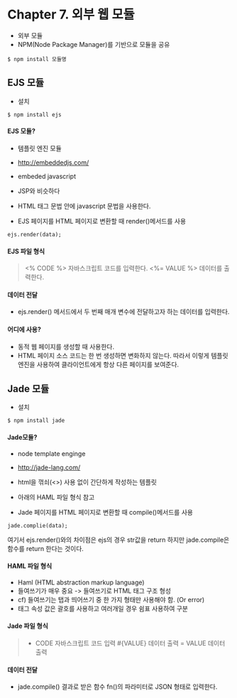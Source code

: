 Chapter 7. 외부 웹 모듈
==

- 외부 모듈
- NPM(Node Package Manager)를 기반으로 모듈을 공유

```
$ npm install 모듈명
```

## EJS 모듈


- 설치
```
$ npm install ejs
```

#### EJS 모듈?
- 템플릿 엔진 모듈
- http://embeddedjs.com/
- embeded javascript
- JSP와 비슷하다
- HTML 태그 문법 안에 javascript 문법을 사용한다. 

- EJS 페이지를 HTML 페이지로 변환할 때 render()메서드를 사용
```
ejs.render(data);
```

#### EJS 파일 형식
> <% CODE %>  자바스크립트 코드를 입력한다.
> <%= VALUE %> 데이터를 출력한다.


#### 데이터 전달
- ejs.render() 메서드에서 두 번째 매개 변수에 전달하고자 하는 데이터를 입력한다.


#### 어디에 사용?
- 동적 웹 페이지를 생성할 때 사용한다.
- HTML 페이지 소스 코드는 한 번 생성하면 변화하지 않는다. 따라서 이렇게 템플릿 엔진을 사용하여 클라이언트에게 항상 다른 페이지를 보여준다.


## Jade 모듈

- 설치
```
$ npm install jade
```

#### Jade모듈?
- node template enginge
- http://jade-lang.com/
- html을 꺾쇠(<>) 사용 없이 간단하게 작성하는 템플릿
- 아래의 HAML 파일 형식 참고

- Jade 페이지를 HTML 페이지로 변환할 때 compile()메서드를 사용
```
jade.complie(data);
```
여기서 ejs.render()와의 차이점은 ejs의 경우 str값을 return 하지만 jade.compile은 함수를 return 한다는 것이다.


#### HAML 파일 형식
- Haml (HTML abstraction markup language)
- 들여쓰기가 매우 중요 -> 들여쓰기로 HTML 태그 구조 형성
- cf) 들여쓰기는 탭과 띄어쓰기 중 한 가지 형태만 사용해야 함. (Or error)
- 태그 속성 값은 괄호를 사용하고 여러개일 경우 쉼표 사용하여 구분


#### Jade 파일 형식
> - CODE   자바스크립트 코드 입력
> #{VALUE}   데이터 출력
> = VALUE    데이터 출력


#### 데이터 전달
- jade.compile() 결과로 받은 함수 fn()의 파라미터로 JSON 형태로 입력한다.